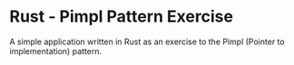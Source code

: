 # Rust - Pimpl Pattern Exercise

A simple application written in Rust as an exercise to the Pimpl (Pointer to implementation) pattern.
